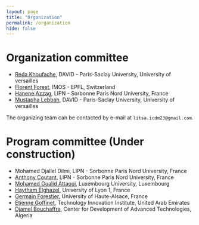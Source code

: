 ```yaml
---
layout: page
title: "Organization"
permalink: /organization
hide: false
---
```


# Organization committee

* [Reda Khoufache](https://sites.google.com/view/redakhoufache/home), DAVID - Paris-Saclay University, University of versailles
* [Florent Forest](https://florentfo.rest), IMOS - EPFL, Switzerland
* [Hanene Azzag](https://sites.google.com/site/haneneazzag), LIPN - Sorbonne Paris Nord University, France
* [Mustapha Lebbah](https://lipn.univ-paris13.fr/~lebbah), DAVID - Paris-Saclay University, University of versailles

The organizing team can be contacted by e-mail at `litsa.icdm23@gmail.com`.

# Program committee (Under construction)
* Mohamed Djallel Dilmi, LIPN - Sorbonne Paris Nord University, France
* [Anthony Coutant](https://www.linkedin.com/in/anthonycoutant/), LIPN - Sorbonne Paris Nord University, France
* [Mohamed Oualid Attaoui](https://www.researchgate.net/profile/Attaoui_Oualid), Luxembourg University, Luxembourg
* [Haytham Elghazel](https://perso.univ-lyon1.fr/haytham.elghazel/),	University of Lyon 1,	France 
* [Germain Forestier](https://germain-forestier.info/), University of	Haute-Alsace,	France
* [Etienne Goffinet](https://etiennegoffi.net/), Technology Innovation Institute, United Arab Emirates
* [Djamel Bouchaffra](http://djamelbouchaffra.com/), Center for Development of Advanced Technologies, Algeria
